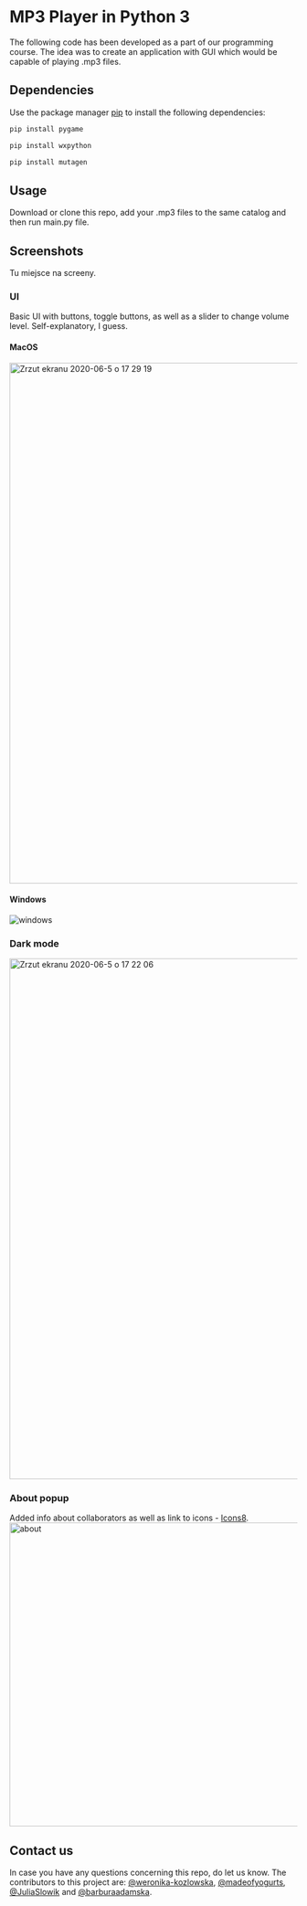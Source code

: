 # MP3 Player in Python 3

The following code has been developed as a part of our programming course. The idea was to create an application with GUI which would be capable of playing .mp3 files.

## Dependencies 

Use the package manager [pip](https://pip.pypa.io/en/stable/) to install the following dependencies:

```bash
pip install pygame
```
```bash
pip install wxpython
```
```bash 
pip install mutagen
```

## Usage
Download or clone this repo, add your .mp3 files to the same catalog and then run main.py file.

## Screenshots
Tu miejsce na screeny.

### UI
Basic UI with buttons, toggle buttons, as well as a slider to change volume level. Self-explanatory, I guess.
#### MacOS
<img width="912" alt="Zrzut ekranu 2020-06-5 o 17 29 19" src="https://user-images.githubusercontent.com/64961210/83894864-28176480-a752-11ea-8348-48eda24d55ab.png">

#### Windows
![windows](https://user-images.githubusercontent.com/64961210/83898048-aaa22300-a756-11ea-9c26-31688dd16efa.png)

### Dark mode
<img width="912" alt="Zrzut ekranu 2020-06-5 o 17 22 06" src="https://user-images.githubusercontent.com/64961210/83894308-695b4480-a751-11ea-90af-62a544e7c6eb.png">

### About popup
Added info about collaborators as well as link to icons - [Icons8](https://icons8.com).
<img width="532" alt="about" src="https://user-images.githubusercontent.com/32602120/83876937-f2ff1800-a739-11ea-8f8e-ec4734146098.png">

## Contact us

In case you have any questions concerning this repo, do let us know. The contributors to this project are:
[@weronika-kozlowska](https://github.com/weronika-kozlowska), [@madeofyogurts](https://github.com/madeofyogurts), [@JuliaSlowik](https://github.com/JuliaSlowik) and [@barburaadamska](https://github.com/barburaadamska).
